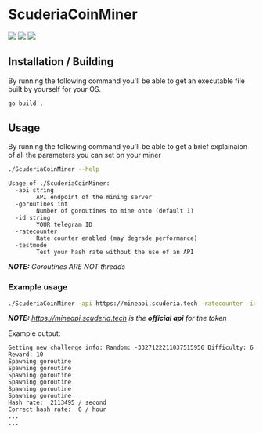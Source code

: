 # ScuderiaCoinMiner

![](https://img.shields.io/github/go-mod/go-version/ScuderiaScottiTech/ScuderiaCoinMiner)
![](https://img.shields.io/github/v/tag/ScuderiaScottiTech/ScuderiaCoinMiner)
![](https://img.shields.io/github/workflow/status/ScuderiaScottiTech/ScuderiaCoinMiner/goreleaser?label=Releaser)

## Installation / Building

By running the following command you'll be able to get an executable file built by yourself for your OS.

```bash
go build .
```

## Usage

By running the following command you'll be able to get a brief explainaion of all the parameters you can set on your miner

```bash
./ScuderiaCoinMiner --help
```
```
Usage of ./ScuderiaCoinMiner:
  -api string
        API endpoint of the mining server
  -goroutines int
        Number of goroutines to mine onto (default 1)
  -id string
        YOUR telegram ID
  -ratecounter
        Rate counter enabled (may degrade performance)
  -testmode
        Test your hash rate without the use of an API
```

*__NOTE:__ Goroutines ARE NOT threads*

### Example usage

```bash
./ScuderiaCoinMiner -api https://mineapi.scuderia.tech -ratecounter -id <yourtelegramid> -goroutines 6
```
_**NOTE:** https://mineapi.scuderia.tech is the **official api** for the token_

Example output:
```
Getting new challenge info: Random: -3327122211037515956 Difficulty: 6 Reward: 10
Spawning goroutine
Spawning goroutine
Spawning goroutine
Spawning goroutine
Spawning goroutine
Spawning goroutine
Hash rate:  2113495 / second
Correct hash rate:  0 / hour
...
...
```

